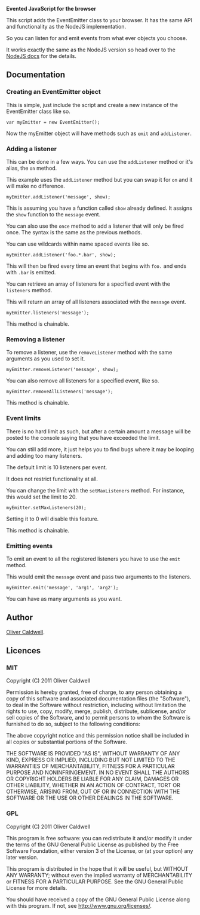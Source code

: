 **Evented JavaScript for the browser**

This script adds the EventEmitter class to your browser. It has the same API and functionality as the NodeJS implementation.

So you can listen for and emit events from what ever objects you choose.

It works exactly the same as the NodeJS version so head over to the [NodeJS docs](http://nodejs.org/docs/v0.4.5/api/events.html#events.EventEmitter) for the details.

## Documentation

### Creating an EventEmitter object

This is simple, just include the script and create a new instance of the EventEmitter class like so.

    var myEmitter = new EventEmitter();

Now the myEmitter object will have methods such as `emit` and `addListener`.

### Adding a listener

This can be done in a few ways. You can use the `addListener` method or it's alias, the `on` method.

This example uses the `addListener` method but you can swap it for `on` and it will make no difference.

    myEmitter.addListener('message', show);

This is assuming you have a function called `show` already defined. It assigns the `show` function to the `message` event.

You can also use the `once` method to add a listener that will only be fired once. The syntax is the same as the previous methods.

You can use wildcards within name spaced events like so.

    myEmitter.addListener('foo.*.bar', show);

This will then be fired every time an event that begins with `foo.` and ends with `.bar` is emitted.

You can retrieve an array of listeners for a specified event with the `listeners` method.

This will return an array of all listeners associated with the `message` event.

    myEmitter.listeners('message');

This method is chainable.

### Removing a listener

To remove a listener, use the `removeListener` method with the same arguments as you used to set it.

    myEmitter.removeListener('message', show);

You can also remove all listeners for a specified event, like so.

    myEmitter.removeAllListeners('message');

This method is chainable.

### Event limits

There is no hard limit as such, but after a certain amount a message will be posted to the console saying that you have exceeded the limit.

You can still add more, it just helps you to find bugs where it may be looping and adding too many listeners.

The default limit is 10 listeners per event.

It does not restrict functionality at all.

You can change the limit with the `setMaxListeners` method. For instance, this would set the limit to 20.

    myEmitter.setMaxListeners(20);

Setting it to 0 will disable this feature.

This method is chainable.

### Emitting events

To emit an event to all the registered listeners you have to use the `emit` method.

This would emit the `message` event and pass two arguments to the listeners.

    myEmitter.emit('message', 'arg1', 'arg2');

You can have as many arguments as you want.

## Author

[Oliver Caldwell](http://olivercaldwell.co.uk/).

## Licences

### MIT
Copyright (C) 2011 Oliver Caldwell

Permission is hereby granted, free of charge, to any person obtaining a copy
of this software and associated documentation files (the "Software"), to deal
in the Software without restriction, including without limitation the rights
to use, copy, modify, merge, publish, distribute, sublicense, and/or sell
copies of the Software, and to permit persons to whom the Software is
furnished to do so, subject to the following conditions:

The above copyright notice and this permission notice shall be included in
all copies or substantial portions of the Software.

THE SOFTWARE IS PROVIDED "AS IS", WITHOUT WARRANTY OF ANY KIND, EXPRESS OR
IMPLIED, INCLUDING BUT NOT LIMITED TO THE WARRANTIES OF MERCHANTABILITY,
FITNESS FOR A PARTICULAR PURPOSE AND NONINFRINGEMENT. IN NO EVENT SHALL THE
AUTHORS OR COPYRIGHT HOLDERS BE LIABLE FOR ANY CLAIM, DAMAGES OR OTHER
LIABILITY, WHETHER IN AN ACTION OF CONTRACT, TORT OR OTHERWISE, ARISING FROM,
OUT OF OR IN CONNECTION WITH THE SOFTWARE OR THE USE OR OTHER DEALINGS IN
THE SOFTWARE.

### GPL
Copyright (C) 2011 Oliver Caldwell

This program is free software: you can redistribute it and/or modify
it under the terms of the GNU General Public License as published by
the Free Software Foundation, either version 3 of the License, or
(at your option) any later version.

This program is distributed in the hope that it will be useful,
but WITHOUT ANY WARRANTY; without even the implied warranty of
MERCHANTABILITY or FITNESS FOR A PARTICULAR PURPOSE.  See the
GNU General Public License for more details.

You should have received a copy of the GNU General Public License
along with this program. If not, see <http://www.gnu.org/licenses/>.